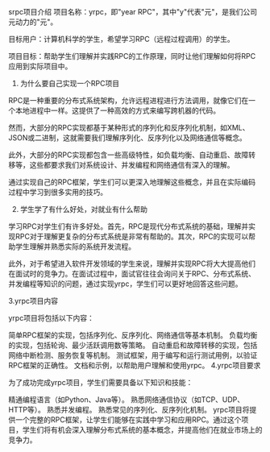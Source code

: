 srpc项目介绍
项目名称：yrpc，即"year RPC"，其中"y"代表"元"，是我们公司元动力的"元"。

目标用户：计算机科学的学生，希望学习RPC（远程过程调用）的学生。

项目目标：帮助学生们理解并实践RPC的工作原理，同时让他们理解如何将RPC应用到实际项目中。

1. 为什么要自己实现一个RPC项目

RPC是一种重要的分布式系统架构，允许远程进程进行方法调用，就像它们在一个本地进程中一样。这提供了一种高效的方式来编写跨机器的代码。

然而，大部分的RPC实现都基于某种形式的序列化和反序列化机制，如XML、JSON或二进制，这就需要我们理解序列化、反序列化以及网络通信等概念。

此外，大部分的RPC实现都包含一些高级特性，如负载均衡、自动重启、故障转移等，这些都要求我们对系统设计、并发编程和网络通信有深入的理解。

通过实现自己的RPC框架，学生们可以更深入地理解这些概念，并且在实际编码过程中学习到很多实用的技巧。

2. 学生学了有什么好处，对就业有什么帮助

学习RPC对学生们有许多好处。首先，RPC是现代分布式系统的基础，理解并实现RPC对于理解更复杂的分布式系统是非常有帮助的。其次，RPC的实现可以帮助学生理解并熟悉实际的系统开发流程。

此外，对于希望进入软件开发领域的学生来说，理解并实现RPC将大大提高他们在面试时的竞争力。在面试过程中，面试官往往会询问关于RPC、分布式系统、并发编程等知识的问题，通过实现yrpc，学生们可以更好地回答这些问题。

3.yrpc项目内容

yrpc项目将包括以下内容：

简单RPC框架的实现，包括序列化、反序列化、网络通信等基本机制。
负载均衡的实现，包括轮询、最少活跃调用数等策略。
自动重启和故障转移的实现，包括网络中断检测、服务恢复等机制。
测试框架，用于编写和运行测试用例，以验证RPC框架的正确性。
文档和示例，以帮助用户理解和使用yrpc。
4.yrpc项目要求

为了成功完成yrpc项目，学生们需要具备以下知识和技能：

精通编程语言（如Python、Java等）。
熟悉网络通信协议（如TCP、UDP、HTTP等）。
熟悉并发编程。
熟悉常见的序列化、反序列化机制。
yrpc项目将提供一个完整的RPC框架，让学生们能够在实践中学习和应用RPC。通过这个项目，学生们将有机会深入理解分布式系统的基本概念，并提高他们在就业市场上的竞争力。